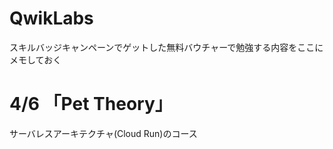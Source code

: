 # QwikLabs

スキルバッジキャンペーンでゲットした無料バウチャーで勉強する内容をここにメモしておく

# 4/6 「Pet Theory」
サーバレスアーキテクチャ(Cloud Run)のコース